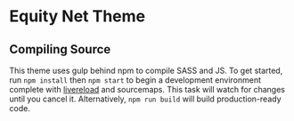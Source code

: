 # Equity Net Theme

## Compiling Source
This theme uses gulp behind npm to compile SASS and JS.  To get started, run `npm install` then `npm start` to begin
a development environment complete with [livereload](https://chrome.google.com/webstore/detail/remotelivereload/jlppknnillhjgiengoigajegdpieppei) and sourcemaps. This task will watch for changes until you cancel it.
Alternatively, `npm run build` will build production-ready code.
